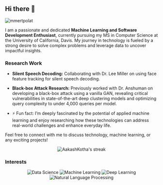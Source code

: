 <!--
**AakashKotha/AakashKotha** is a ✨ _special_ ✨ repository because its `README.md` (this file) appears on your GitHub profile.

Here are some ideas to get you started:

- 🔭 I’m currently working on ...
- 🌱 I’m currently learning ...
- 👯 I’m looking to collaborate on ...
- 🤔 I’m looking for help with ...
- 💬 Ask me about ...
- 📫 How to reach me: ...
- 😄 Pronouns: ...
- ⚡ Fun fact: ...
-->

## Hi there 👋

<p align="left"> <img src="https://komarev.com/ghpvc/?username=AakashKotha&label=Profile%20views&color=0e75b6&style=flat" alt="mmertpolat" /> </p>

I am a passionate and dedicated **Machine Learning and Software Development Enthusiast**, currently pursuing my MS in Computer Science at the University of California, Davis. My journey in technology is fueled by a strong desire to solve complex problems and leverage data to uncover impactful insights.

### Research Work
- **Silent Speech Decoding:** Collaborating with Dr. Lee Miller on using face feature tracking for silent speech decoding.
- **Black-box Attack Research:** Previously worked with Dr. Anshuman on developing a black-box attack using a vanilla GAN, revealing critical vulnerabilities in state-of-the-art deep clustering models and optimizing query complexity to under 4,000 queries per model.
  
- ⚡ Fun fact: I’m deeply fascinated by the potential of applied machine learning and enjoy researching how these technologies can address real-world challenges and enhance everyday life.

Feel free to connect with me to discuss technology, machine learning, or any exciting projects!

<!--
<p align="center"> 
 <img src="https://github-readme-stats.vercel.app/api?username=NikitaEmberi&show_icons=true&theme=gotham&hide_border=true&background=060A0CD0" alt="NikitaEmberi" />
</p>


<p align="center">
<a href="https://github.com/NikitaEmberi">
    <img align="center" height="175px"  src="https://github-readme-stats.vercel.app/api/top-langs/?username=NikitaEmberi&text_color=FFFFFF&bg_color=000000&title_color=94b4a4&langs_count=15&layout=compact&hide_border=true" />
  </a>
</p>
-->
 <p align="center">
 <img title="🔥 Get streak stats for your profile at git.io/streak-stats" alt="AakashKotha's streak" src="https://github-readme-streak-stats.herokuapp.com/?user=AakashKotha&hide_border=true&theme=gotham&background=060A0CD0" />
</p>

### Interests
<p align="center">
  <img src="https://img.shields.io/badge/Data%20Science-%230A0?style=for-the-badge&logo=data-science&logoColor=white" alt="Data Science" />
  <img src="https://img.shields.io/badge/Machine%20Learning-%231572B6?style=for-the-badge&logo=machine-learning&logoColor=white" alt="Machine Learning" />
  <img src="https://img.shields.io/badge/Deep%20Learning-%23E34F26?style=for-the-badge&logo=deep-learning&logoColor=white" alt="Deep Learning" />
  <img src="https://img.shields.io/badge/Natural%20Language%20Processing-%23FFA500?style=for-the-badge&logo=natural-language-processing&logoColor=white" alt="Natural Language Processing" />
</p>




